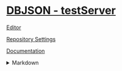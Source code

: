 # [DBJSON - testServer](https://dbjson.github.io/testserver/)

[Editor](https://github.com/dbjson/testserver/edit/master/README.md)

[Repository Settings](https://github.com/dbjson/testserver/settings)

[Documentation](https://help.github.com/categories/github-pages-basics/) 

<details>
  <summary>Markdown</summary>
<a href="https://guides.github.com/features/mastering-markdown/" target="_blank">GitHub Flavored Markdown</a>

```markdown
Syntax highlighted code block

# Header 1
## Header 2
### Header 3

- Bulleted
- List

1. Numbered
2. List

**Bold** and _Italic_ and `Code` text

[Link](url) and ![Image](src)
```

</details>



